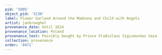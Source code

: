 ```yaml
---
pid: '5095'
object_pid: '3130'
label: Flower Garland Around the Madonna and Child with Angels
artist: janbrueghel
provenance_date: Until 1624
provenance_location: Poland
provenance_text: Possibly bought by Prince Vladislaus Sigismundas Vasa of Poland
collection: provenance
order: '0471'
---
```

